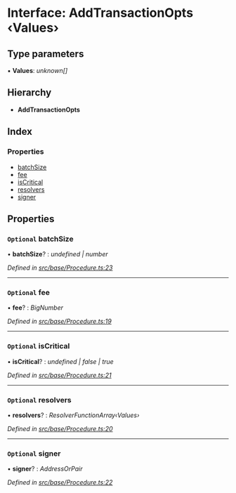 # Interface: AddTransactionOpts ‹**Values**›

## Type parameters

▪ **Values**: *unknown[]*

## Hierarchy

* **AddTransactionOpts**

## Index

### Properties

* [batchSize](addtransactionopts.md#optional-batchsize)
* [fee](addtransactionopts.md#optional-fee)
* [isCritical](addtransactionopts.md#optional-iscritical)
* [resolvers](addtransactionopts.md#optional-resolvers)
* [signer](addtransactionopts.md#optional-signer)

## Properties

### `Optional` batchSize

• **batchSize**? : *undefined | number*

*Defined in [src/base/Procedure.ts:23](https://github.com/PolymathNetwork/polymesh-sdk/blob/2fbef52/src/base/Procedure.ts#L23)*

___

### `Optional` fee

• **fee**? : *BigNumber*

*Defined in [src/base/Procedure.ts:19](https://github.com/PolymathNetwork/polymesh-sdk/blob/2fbef52/src/base/Procedure.ts#L19)*

___

### `Optional` isCritical

• **isCritical**? : *undefined | false | true*

*Defined in [src/base/Procedure.ts:21](https://github.com/PolymathNetwork/polymesh-sdk/blob/2fbef52/src/base/Procedure.ts#L21)*

___

### `Optional` resolvers

• **resolvers**? : *ResolverFunctionArray‹Values›*

*Defined in [src/base/Procedure.ts:20](https://github.com/PolymathNetwork/polymesh-sdk/blob/2fbef52/src/base/Procedure.ts#L20)*

___

### `Optional` signer

• **signer**? : *AddressOrPair*

*Defined in [src/base/Procedure.ts:22](https://github.com/PolymathNetwork/polymesh-sdk/blob/2fbef52/src/base/Procedure.ts#L22)*
